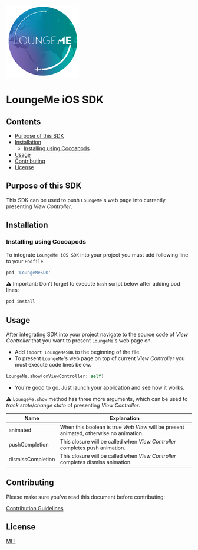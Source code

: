 ![LoungeMe Logo](https://raw.githubusercontent.com/solidict/loungeme-ios-sdk/master/loungeme.png)

# LoungeMe iOS SDK

## Contents

- [Purpose of this SDK](#purpose-of-this-sdk)
- [Installation](#installation)
  - [Installing using Cocoapods](#installing-using-cocoapods)
- [Usage](#usage)
- [Contributing](#contributing)
- [License](#license)

## Purpose of this SDK

This SDK can be used to push `LoungeMe`'s web page into currently presenting *View Controller*.

## Installation

### Installing using Cocoapods

To integrate `LoungeMe iOS SDK` into your project you must add following line to your
`Podfile`.

```ruby
pod 'LoungeMeSDK'
```

⚠️ Important: Don’t forget to execute `bash` script below after adding pod lines:

```bash
pod install
```

## Usage

After integrating SDK into your project navigate to the source code of *View Controller* that you want to present `LoungeMe`'s web page on.

- Add `import LoungeMeSDK` to the beginning of the file.
- To present `LoungeMe`'s web page on top of current *View Controller* you must execute code lines below.

```swift
LoungeMe.show(onViewController: self)
```

- You're good to go. Just launch your application and see how it works.

⚠️ `LoungeMe.show` method has three more arguments, which can be used to *track state*/*change state* of presenting *View Controller*.

| Name              | Explanation                                                  |
| ----------------- | ------------------------------------------------------------ |
| animated          | When this boolean is true *Web View* will be present animated, otherwise no animation. |
| pushCompletion    | This closure will be called when *View Controller* completes push animation. |
| dismissCompletion | This closure will be called when *View Controller* completes dismiss animation. |

## Contributing

Please make sure you've read this document before contributing:

[Contribution Guidelines](CONTRIBUTING.md)

## License

[MIT](LICENSE)
